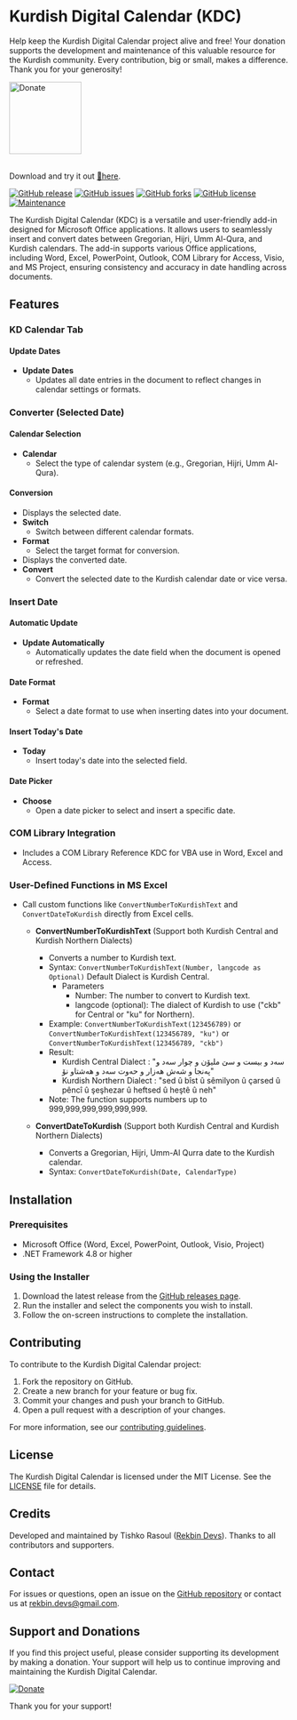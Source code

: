 # Kurdish Digital Calendar (KDC) 

Help keep the Kurdish Digital Calendar project alive and free! Your donation supports the development and maintenance of this valuable resource for the Kurdish community. Every contribution, big or small, makes a difference. Thank you for your generosity!

<a href="https://www.paypal.com/donate/?business=4U9ZWTGCL4XDG&amount=5&no_recurring=0&item_name=Support+the+Kurdish+Digital+Calendar%21+Your+donation+helps+keep+this+project+alive+and+free.+Thank+you+for+your+generosity%21&currency_code=USD">
    <img src="https://img.shields.io/badge/Donate-PayPal-blue.svg" alt="Donate" style="width:130px;height:auto;">
</a>
</br>
</br>


Download and try it out [💾here](https://github.com/6ebeng/Kurdish-Digital-Calendar/releases/latest/download/KDC.Installer.x64.x86.exe).

[![GitHub release](https://img.shields.io/github/v/release/6ebeng/kurdish-digital-calendar.svg)](https://github.com/6ebeng/Kurdish-Digital-Calendar/releases) 
[![GitHub issues](https://img.shields.io/github/issues/6ebeng/kurdish-digital-calendar.svg)](https://github.com/6ebeng/kurdish-digital-calendar/issues) 
[![GitHub forks](https://img.shields.io/github/forks/6ebeng/kurdish-digital-calendar.svg)](https://github.com/6ebeng/kurdish-digital-calendar/network) 
[![GitHub license](https://img.shields.io/github/license/6ebeng/kurdish-digital-calendar.svg)](https://github.com/6ebeng/Kurdish-Digital-Calendar/blob/master/LICENSE) 
[![Maintenance](https://img.shields.io/badge/Maintained%3F-yes-green.svg)](https://github.com/6ebeng/kurdish-digital-calendar)

The Kurdish Digital Calendar (KDC) is a versatile and user-friendly add-in designed for Microsoft Office applications. It allows users to seamlessly insert and convert dates between Gregorian, Hijri, Umm Al-Qura, and Kurdish calendars. The add-in supports various Office applications, including Word, Excel, PowerPoint, Outlook, COM Library for Access, Visio, and MS Project, ensuring consistency and accuracy in date handling across documents.

## Features

### KD Calendar Tab

#### Update Dates
- **Update Dates**
  - Updates all date entries in the document to reflect changes in calendar settings or formats.

### Converter (Selected Date)

#### Calendar Selection
- **Calendar**
  - Select the type of calendar system (e.g., Gregorian, Hijri, Umm Al-Qura).

#### Conversion
- Displays the selected date.
- **Switch**
  - Switch between different calendar formats.
- **Format**
  - Select the target format for conversion.
- Displays the converted date.
- **Convert**
  - Convert the selected date to the Kurdish calendar date or vice versa.

### Insert Date

#### Automatic Update
- **Update Automatically**
  - Automatically updates the date field when the document is opened or refreshed.

#### Date Format
- **Format**
  - Select a date format to use when inserting dates into your document.

#### Insert Today's Date
- **Today**
  - Insert today's date into the selected field.

#### Date Picker
- **Choose**
  - Open a date picker to select and insert a specific date.

### COM Library Integration
 - Includes a COM Library Reference KDC for VBA use in Word, Excel and Access.

### User-Defined Functions in MS Excel
 - Call custom functions like `ConvertNumberToKurdishText` and `ConvertDateToKurdish` directly from Excel cells.
	- **ConvertNumberToKurdishText** (Support both Kurdish Central and Kurdish Northern Dialects)
		- Converts a number to Kurdish text.
		- Syntax: `ConvertNumberToKurdishText(Number, langcode as Optional)` Default Dialect is Kurdish Central.
			- Parameters
				- Number: The number to convert to Kurdish text.
				- langcode (optional): The dialect of Kurdish to use ("ckb" for Central or "ku" for Northern).
		- Example: `ConvertNumberToKurdishText(123456789)` or `ConvertNumberToKurdishText(123456789, "ku")` or `ConvertNumberToKurdishText(123456789, "ckb")`
		- Result: 
			- Kurdish Central Dialect : "سەد و بیست و سێ ملیۆن و چوار سەد و پەنجا و شەش هەزار و حەوت سه‌د و هه‌شتاو نۆ"
			- Kurdish Northern Dialect : "sed û bîst û sêmilyon  û çarsed  û pêncî û şeşhezar  û heftsed  û heştê û neh"
		- Note: The function supports numbers up to 999,999,999,999,999,999.

	- **ConvertDateToKurdish** (Support both Kurdish Central and Kurdish Northern Dialects)
		- Converts a Gregorian, Hijri, Umm-Al Qurra date to the Kurdish calendar.
		- Syntax: `ConvertDateToKurdish(Date, CalendarType)`

## Installation

### Prerequisites

- Microsoft Office (Word, Excel, PowerPoint, Outlook, Visio, Project)
- .NET Framework 4.8 or higher

### Using the Installer

1. Download the latest release from the [GitHub releases page](https://github.com/6ebeng/Kurdish-Digital-Calendar/releases).
2. Run the installer and select the components you wish to install.
3. Follow the on-screen instructions to complete the installation.

## Contributing

To contribute to the Kurdish Digital Calendar project:

1. Fork the repository on GitHub.
2. Create a new branch for your feature or bug fix.
3. Commit your changes and push your branch to GitHub.
4. Open a pull request with a description of your changes.

For more information, see our [contributing guidelines](https://github.com/6ebeng/kurdish-digital-calendar/blob/main/CONTRIBUTING.md).

## License

The Kurdish Digital Calendar is licensed under the MIT License. See the [LICENSE](https://github.com/6ebeng/kurdish-digital-calendar/blob/main/LICENSE) file for details.

## Credits

Developed and maintained by Tishko Rasoul ([Rekbin Devs](https://github.com/Rekbin-Devs)). Thanks to all contributors and supporters.

## Contact

For issues or questions, open an issue on the [GitHub repository](https://github.com/6ebeng/kurdish-digital-calendar/issues) or contact us at [rekbin.devs@gmail.com](mailto:rekbin.devs@gmail.com).

## Support and Donations

If you find this project useful, please consider supporting its development by making a donation. Your support will help us to continue improving and maintaining the Kurdish Digital Calendar.

[![Donate](https://img.shields.io/badge/Donate-PayPal-blue.svg)](https://www.paypal.com/donate/?business=4U9ZWTGCL4XDG&amount=5&no_recurring=0&item_name=Support+the+Kurdish+Digital+Calendar%21+Your+donation+helps+keep+this+project+alive+and+free.+Thank+you+for+your+generosity%21&currency_code=USD)

Thank you for your support!